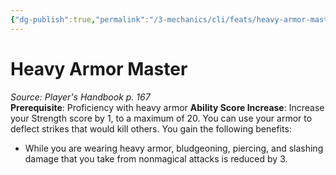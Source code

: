 ```yaml
---
{"dg-publish":true,"permalink":"/3-mechanics/cli/feats/heavy-armor-master/","tags":["ttrpg-cli/compendium/src/5e/phb","ttrpg-cli/feat"],"noteIcon":""}
---
```


# Heavy Armor Master
*Source: Player's Handbook p. 167*  
**Prerequisite**: Proficiency with heavy armor
**Ability Score Increase**: Increase your Strength score by 1, to a maximum of 20.
You can use your armor to deflect strikes that would kill others. You gain the following benefits:

- While you are wearing heavy armor, bludgeoning, piercing, and slashing damage that you take from nonmagical attacks is reduced by 3.